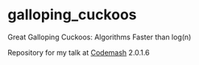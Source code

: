 # galloping_cuckoos
Great Galloping Cuckoos: Algorithms Faster than log(n)

Repository for my talk at [Codemash](http://codemash.org) 2.0.1.6

